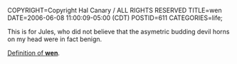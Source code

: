 COPYRIGHT=Copyright Hal Canary / ALL RIGHTS RESERVED
TITLE=wen
DATE=2006-06-08 11:00:09-05:00 (CDT)
POSTID=611
CATEGORIES=life;

This is for Jules, who did not believe that the asymetric budding devil horns on my head were in fact benign.

[Definition of **wen**](http://www.britannica.com/ebi/article-9340120).
